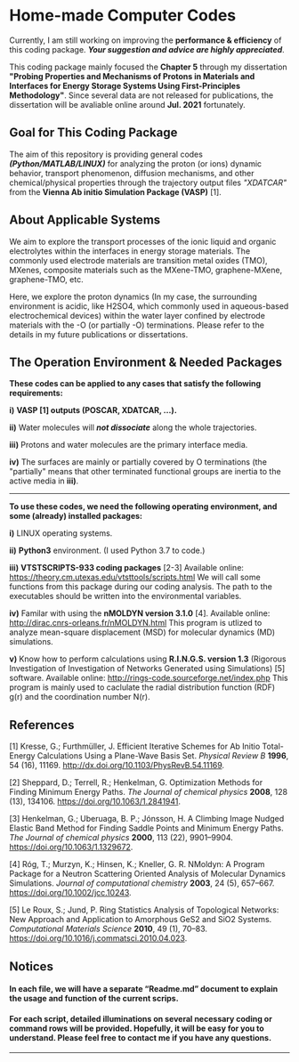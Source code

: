 # Home-made Computer Codes
Currently, I am still working on improving the **performance & efficiency** of this coding package. **_Your suggestion and advice are highly appreciated_**.

This coding package mainly focused the **Chapter 5** through my dissertation **"Probing Properties and Mechanisms of Protons in Materials and Interfaces for Energy Storage Systems Using First-Principles Methodology"**. Since several data are not released for publications, the dissertation will be avaliable online around **Jul. 2021** fortunately. 

## Goal for This Coding Package
The aim of this repository is providing general codes **_(Python/MATLAB/LINUX)_** for analyzing the proton (or ions) dynamic behavior, transport phenomenon, diffusion mechanisms, and other chemical/physical properties through the trajectory output files _"XDATCAR"_ from the **Vienna Ab initio Simulation Package (VASP)** [1].

## About Applicable Systems
We aim to explore the transport processes of the ionic liquid and organic electrolytes within the interfaces in energy storage materials. The commonly used electrode materials are transition metal oxides (TMO), MXenes, composite materials such as the MXene-TMO, graphene-MXene, graphene-TMO, etc. 

Here, we explore the proton dynamics (In my case, the surrounding environment is acidic, like H2SO4, which commonly used in aqueous-based electrochemical devices) within the water layer confined by electrode materials with the -O (or partially -O) terminations. Please refer to the details in my future publications or dissertations. 

## The Operation Environment & Needed Packages
**These codes can be applied to any cases that satisfy the following requirements:**

**i)** **VASP [1] outputs (POSCAR, XDATCAR, …).** 

**ii)**	Water molecules will **_not dissociate_** along the whole trajectories.

**iii)** Protons and water molecules are the primary interface media.

**iv)**	The surfaces are mainly or partially covered by O terminations (the "partially" means that other terminated functional groups are inertia to the active media in **iii)**.

****
**To use these codes, we need the following operating environment, and some (already) installed packages:**

**i)**	LINUX operating systems.

**ii)**	**Python3** environment. (I used Python 3.7 to code.)

**iii)** **VTSTSCRIPTS-933 coding packages** [2-3]  Available online: https://theory.cm.utexas.edu/vtsttools/scripts.html  We will call some functions from this package during our coding analysis. The path to the executables should be written into the environmental variables.  

**iv)** Familar with using the **nMOLDYN version 3.1.0** [4].  Available online: http://dirac.cnrs-orleans.fr/nMOLDYN.html  This program is utlized to analyze mean-square displacement (MSD) for molecular dynamics (MD) simulations.  

**v)** Know how to perform calculations using **R.I.N.G.S. version 1.3** (Rigorous Investigation of Investigation of Networks Generated using Simulations) [5] software.  Available online: http://rings-code.sourceforge.net/index.php  This program is mainly used to caclulate the radial distribution function (RDF) g(r) and  the coordination number N(r).  

## References
[1] Kresse, G.; Furthmüller, J. Efficient Iterative Schemes for Ab Initio Total-Energy Calculations Using a Plane-Wave Basis Set. _Physical_ _Review_ _B_ **1996**, 54 (16), 11169. http://dx.doi.org/10.1103/PhysRevB.54.11169.

[2] Sheppard, D.; Terrell, R.; Henkelman, G. Optimization Methods for Finding Minimum Energy Paths. _The_ _Journal_ _of_ _chemical_ _physics_ **2008**, 128 (13), 134106. https://doi.org/10.1063/1.2841941. 

[3] Henkelman, G.; Uberuaga, B. P.; Jónsson, H. A Climbing Image Nudged Elastic Band Method for Finding Saddle Points and Minimum Energy Paths. _The_ _Journal_ _of_ _chemical_ _physics_ **2000**, 113 (22), 9901–9904. https://doi.org/10.1063/1.1329672.

[4] Róg, T.; Murzyn, K.; Hinsen, K.; Kneller, G. R. NMoldyn: A Program Package for a Neutron Scattering Oriented Analysis of Molecular Dynamics Simulations. _Journal_ _of_ _computational_ _chemistry_ **2003**, 24 (5), 657–667. https://doi.org/10.1002/jcc.10243.

[5] Le Roux, S.; Jund, P. Ring Statistics Analysis of Topological Networks: New Approach and Application to Amorphous GeS2 and SiO2 Systems. _Computational_ _Materials_ _Science_ **2010**, 49 (1), 70–83. https://doi.org/10.1016/j.commatsci.2010.04.023.

## Notices

#### In each file, we will have a separate “Readme.md” document to explain the usage and function of the current scrips.

#### For each script, detailed illuminations on several necessary coding or command rows will be provided. Hopefully, it will be easy for you to understand. Please feel free to contact me if you have any questions.

***************************************************************************************


